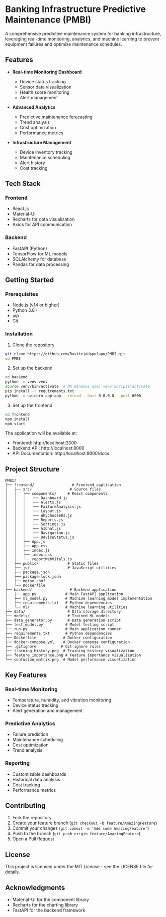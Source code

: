 # Banking Infrastructure Predictive Maintenance (PMBI)

A comprehensive predictive maintenance system for banking infrastructure, leveraging real-time monitoring, analytics, and machine learning to prevent equipment failures and optimize maintenance schedules.

## Features

- **Real-time Monitoring Dashboard**

  - Device status tracking
  - Sensor data visualization
  - Health score monitoring
  - Alert management

- **Advanced Analytics**

  - Predictive maintenance forecasting
  - Trend analysis
  - Cost optimization
  - Performance metrics

- **Infrastructure Management**
  - Device inventory tracking
  - Maintenance scheduling
  - Alert history
  - Cost tracking

## Tech Stack

### Frontend

- React.js
- Material-UI
- Recharts for data visualization
- Axios for API communication

### Backend

- FastAPI (Python)
- TensorFlow for ML models
- SQLAlchemy for database
- Pandas for data processing

## Getting Started

### Prerequisites

- Node.js (v14 or higher)
- Python 3.8+
- pip
- Git

### Installation

1. Clone the repository

```bash
git clone https://github.com/RavitejaUppulapu/PMBI.git
cd PMBI
```

2. Set up the backend

```bash
cd backend
python -m venv venv
source venv/bin/activate  # On Windows use: venv\Scripts\activate
pip install -r requirements.txt
python -m uvicorn app:app --reload --host 0.0.0.0 --port 8000
```
3. Set up the frontend

```bash
cd frontend
npm install
npm start
```

The application will be available at:

- Frontend: http://localhost:3000
- Backend API: http://localhost:8000
- API Documentation: http://localhost:8000/docs

## Project Structure

```
PMBI/
├── frontend/                 # Frontend application
│   ├── src/                 # Source files
│   │   ├── components/     # React components
│   │   │   ├── Dashboard.js
│   │   │   ├── Alerts.js
│   │   │   ├── FailureAnalysis.js
│   │   │   ├── Layout.js
│   │   │   ├── WhyChooseUs.js
│   │   │   ├── Reports.js
│   │   │   ├── Settings.js
│   │   │   ├── AIChat.js
│   │   │   ├── Navigation.js
│   │   │   └── DeviceStatus.js
│   │   ├── App.js
│   │   ├── App.css
│   │   ├── index.js
│   │   ├── index.css
│   │   └── reportWebVitals.js
│   ├── public/             # Static files
│   ├── js/                 # JavaScript utilities
│   ├── package.json
│   ├── package-lock.json
│   ├── nginx.conf
│   └── Dockerfile
├── backend/                 # Backend application
│   ├── app.py             # Main FastAPI application
│   ├── ml_model.py        # Machine learning model implementation
│   ├── requirements.txt   # Python dependencies
│   └── ml/                # Machine learning utilities
├── data/                   # Data storage directory
├── models/                 # Trained ML models
├── data_generator.py       # Data generation script
├── test_model.py          # Model testing script
├── run.py                 # Main application runner
├── requirements.txt       # Python dependencies
├── Dockerfile            # Docker configuration
├── docker-compose.yml    # Docker compose configuration
├── .gitignore           # Git ignore rules
├── training_history.png  # Training history visualization
├── feature_importance.png # Feature importance visualization
└── confusion_matrix.png  # Model performance visualization
```

## Key Features

### Real-time Monitoring

- Temperature, humidity, and vibration monitoring
- Device status tracking
- Alert generation and management

### Predictive Analytics

- Failure prediction
- Maintenance scheduling
- Cost optimization
- Trend analysis

### Reporting

- Customizable dashboards
- Historical data analysis
- Cost tracking
- Performance metrics

## Contributing

1. Fork the repository
2. Create your feature branch (`git checkout -b feature/AmazingFeature`)
3. Commit your changes (`git commit -m 'Add some AmazingFeature'`)
4. Push to the branch (`git push origin feature/AmazingFeature`)
5. Open a Pull Request

## License

This project is licensed under the MIT License - see the LICENSE file for details.

## Acknowledgments

- Material-UI for the component library
- Recharts for the charting library
- FastAPI for the backend framework
